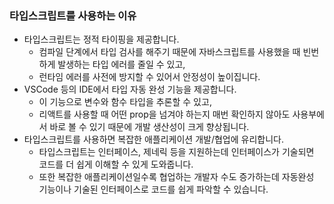 ### 타입스크립트를 사용하는 이유

- 타입스크립트는 정적 타이핑을 제공합니다.
  - 컴파일 단계에서 타입 검사를 해주기 때문에 자바스크립트를 사용했을 때 빈번하게 발생하는 타입 에러를 줄일 수 있고,
  - 런타임 에러를 사전에 방지할 수 있어서 안정성이 높이집니다.
- VSCode 등의 IDE에서 타입 자동 완성 기능을 제공합니다.
  - 이 기능으로 변수와 함수 타입을 추론할 수 있고,
  - 리액트를 사용할 때 어떤 prop을 넘겨야 하는지 매번 확인하지 않아도 사용부에서 바로 볼 수 있기 때문에 개발 생산성이 크게 향상됩니다.
- 타입스크립트를 사용하면 복잡한 애플리케이션 개발/협업에 유리합니다.
  - 타입스크립트는 인터페이스, 제네릭 등을 지원하는데 인터페이스가 기술되면 코드를 더 쉽게 이해할 수 있게 도와줍니다.
  - 또한 복잡한 애플리케이션일수록 협업하는 개발자 수도 증가하는데 자동완성 기능이나 기술된 인터페이스로 코드를 쉽게 파악할 수 있습니다.
